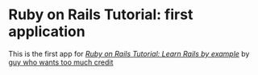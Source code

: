 # Ruby on Rails Tutorial: first application

This is the first app for 
[*Ruby on Rails Tutorial: Learn Rails by example*](http://railstutorial.org/)
by [guy who wants too much credit](http://www.google.com)
